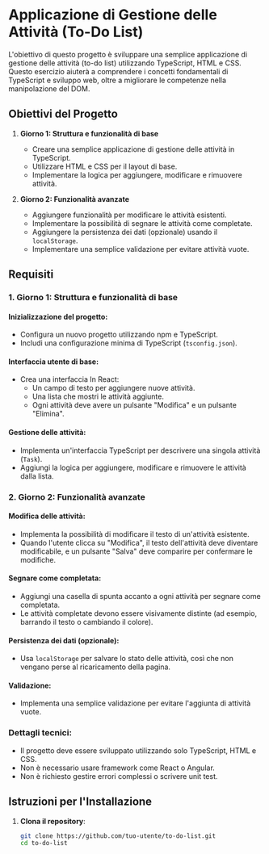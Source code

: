# Applicazione di Gestione delle Attività (To-Do List)

L'obiettivo di questo progetto è sviluppare una semplice applicazione di gestione delle attività (to-do list) utilizzando TypeScript, HTML e CSS. Questo esercizio aiuterà a comprendere i concetti fondamentali di TypeScript e sviluppo web, oltre a migliorare le competenze nella manipolazione del DOM.

## Obiettivi del Progetto

1. **Giorno 1: Struttura e funzionalità di base**
    - Creare una semplice applicazione di gestione delle attività in TypeScript.
    - Utilizzare HTML e CSS per il layout di base.
    - Implementare la logica per aggiungere, modificare e rimuovere attività.
  
2. **Giorno 2: Funzionalità avanzate**
    - Aggiungere funzionalità per modificare le attività esistenti.
    - Implementare la possibilità di segnare le attività come completate.
    - Aggiungere la persistenza dei dati (opzionale) usando il `localStorage`.
    - Implementare una semplice validazione per evitare attività vuote.

## Requisiti

### 1. Giorno 1: Struttura e funzionalità di base

#### Inizializzazione del progetto:
- Configura un nuovo progetto utilizzando npm e TypeScript.
- Includi una configurazione minima di TypeScript (`tsconfig.json`).

#### Interfaccia utente di base:
- Crea una interfaccia In React:
  - Un campo di testo per aggiungere nuove attività.
  - Una lista che mostri le attività aggiunte.
  - Ogni attività deve avere un pulsante "Modifica" e un pulsante "Elimina".

#### Gestione delle attività:
- Implementa un'interfaccia TypeScript per descrivere una singola attività (`Task`).
- Aggiungi la logica per aggiungere, modificare e rimuovere le attività dalla lista.

### 2. Giorno 2: Funzionalità avanzate

#### Modifica delle attività:
- Implementa la possibilità di modificare il testo di un'attività esistente.
- Quando l'utente clicca su "Modifica", il testo dell'attività deve diventare modificabile, e un pulsante "Salva" deve comparire per confermare le modifiche.

#### Segnare come completata:
- Aggiungi una casella di spunta accanto a ogni attività per segnare come completata.
- Le attività completate devono essere visivamente distinte (ad esempio, barrando il testo o cambiando il colore).

#### Persistenza dei dati (opzionale):
- Usa `localStorage` per salvare lo stato delle attività, così che non vengano perse al ricaricamento della pagina.

#### Validazione:
- Implementa una semplice validazione per evitare l'aggiunta di attività vuote.

### Dettagli tecnici:
- Il progetto deve essere sviluppato utilizzando solo TypeScript, HTML e CSS.
- Non è necessario usare framework come React o Angular.
- Non è richiesto gestire errori complessi o scrivere unit test.

## Istruzioni per l'Installazione

1. **Clona il repository**:
   ```bash
   git clone https://github.com/tuo-utente/to-do-list.git
   cd to-do-list
